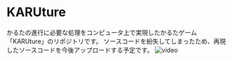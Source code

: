 # KARUture
かるたの進行に必要な処理をコンピュータ上で実現したかるたゲーム「KARUture」のリポジトリです。
ソースコードを紛失してしまったため、再現したソースコードを今後アップロードする予定です。
![video](https://github.com/Rengthgen2/KARUture/assets/118393714/d48beaa6-47ec-4090-a564-5b14a5f14a37)


